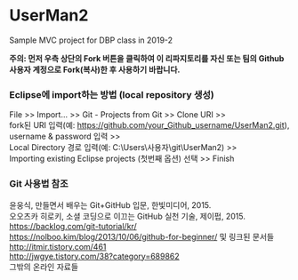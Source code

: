 # UserMan2
Sample MVC project for DBP class in 2019-2 

__주의: 먼저 우측 상단의 Fork 버튼을 클릭하여 이 리파지토리를 자신 또는 팀의 Github 사용자 계정으로 Fork(복사)한 후 사용하기 바랍니다.__

### Eclipse에 import하는 방법 (local repository 생성)

File >> Import... >> Git - Projects from Git >> Clone URI >>  
fork된 URI 입력(예: https://github.com/your_Github_username/UserMan2.git), username & password 입력 >>   
Local Directory 경로 입력(예: C:\Users\사용자\git\UserMan2) >>  
Importing existing Eclipse projects (첫번째 옵션) 선택 >> Finish  

### Git 사용법 참조

윤웅식, 만들면서 배우는 Git+GitHub 입문, 한빛미디어, 2015.  
오오츠카 히로키, 소셜 코딩으로 이끄는 GitHub 실천 기술, 제이펍, 2015.  
https://backlog.com/git-tutorial/kr/  
https://nolboo.kim/blog/2013/10/06/github-for-beginner/ 및 링크된 문서들  
http://itmir.tistory.com/461  
http://jwgye.tistory.com/38?category=689862  
그밖의 온라인 자료들  
